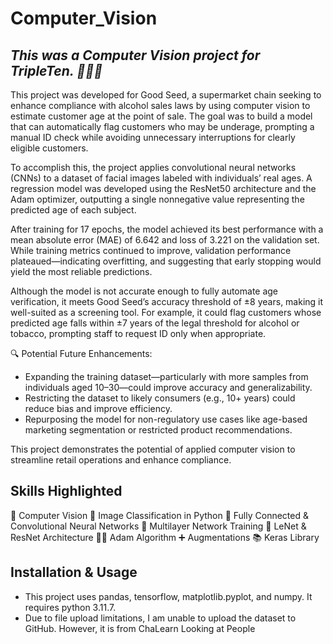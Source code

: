 # Computer_Vision
## *This was a Computer Vision project for TripleTen. 👩🏽‍💻*
This project was developed for Good Seed, a supermarket chain seeking to enhance compliance with alcohol sales laws by using computer vision to estimate customer age at the point of sale. The goal was to build a model that can automatically flag customers who may be underage, prompting a manual ID check while avoiding unnecessary interruptions for clearly eligible customers.

To accomplish this, the project applies convolutional neural networks (CNNs) to a dataset of facial images labeled with individuals’ real ages. A regression model was developed using the ResNet50 architecture and the Adam optimizer, outputting a single nonnegative value representing the predicted age of each subject.

After training for 17 epochs, the model achieved its best performance with a mean absolute error (MAE) of 6.642 and loss of 3.221 on the validation set. While training metrics continued to improve, validation performance plateaued—indicating overfitting, and suggesting that early stopping would yield the most reliable predictions.

Although the model is not accurate enough to fully automate age verification, it meets Good Seed’s accuracy threshold of ±8 years, making it well-suited as a screening tool. For example, it could flag customers whose predicted age falls within ±7 years of the legal threshold for alcohol or tobacco, prompting staff to request ID only when appropriate.

🔍 Potential Future Enhancements:

* Expanding the training dataset—particularly with more samples from individuals aged 10–30—could improve accuracy and generalizability.
* Restricting the dataset to likely consumers (e.g., 10+ years) could reduce bias and improve efficiency.
* Repurposing the model for non-regulatory use cases like age-based marketing segmentation or restricted product recommendations.<br>

This project demonstrates the potential of applied computer vision to streamline retail operations and enhance compliance.
## Skills Highlighted
👀 Computer Vision
📸 Image Classification in Python
🔗 Fully Connected & Convolutional Neural Networks
🍰 Multilayer Network Training
🥅 LeNet & ResNet Architecture
👨🏽 Adam Algorithm
➕ Augmentations
📚 Keras Library
## Installation & Usage
* This project uses pandas, tensorflow, matplotlib.pyplot, and numpy.  It requires python 3.11.7.
* Due to file upload limitations, I am unable to upload the dataset to GitHub.  However, it is from <a ref=https://chalearnlap.cvc.uab.cat/dataset/26/description/>ChaLearn Looking at People</a>
